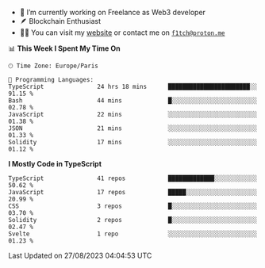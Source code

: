 - 🔭 I’m currently working on Freelance as Web3 developer
- 🪶 Blockchain Enthusiast
- 👨‍💻 You can visit my [website](https://f1tch.xyz) or contact me on [`f1tch@proton.me`](mailto:f1tch@proton.me)

<!--START_SECTION:waka-->
📊 **This Week I Spent My Time On** 

```text
🕑︎ Time Zone: Europe/Paris

💬 Programming Languages: 
TypeScript               24 hrs 18 mins      ███████████████████████░░   91.15 % 
Bash                     44 mins             █░░░░░░░░░░░░░░░░░░░░░░░░   02.78 % 
JavaScript               22 mins             ░░░░░░░░░░░░░░░░░░░░░░░░░   01.38 % 
JSON                     21 mins             ░░░░░░░░░░░░░░░░░░░░░░░░░   01.33 % 
Solidity                 17 mins             ░░░░░░░░░░░░░░░░░░░░░░░░░   01.12 % 
```

**I Mostly Code in TypeScript** 

```text
TypeScript               41 repos            █████████████░░░░░░░░░░░░   50.62 % 
JavaScript               17 repos            █████░░░░░░░░░░░░░░░░░░░░   20.99 % 
CSS                      3 repos             █░░░░░░░░░░░░░░░░░░░░░░░░   03.70 % 
Solidity                 2 repos             █░░░░░░░░░░░░░░░░░░░░░░░░   02.47 % 
Svelte                   1 repo              ░░░░░░░░░░░░░░░░░░░░░░░░░   01.23 % 
```




 Last Updated on 27/08/2023 04:04:53 UTC
<!--END_SECTION:waka-->
